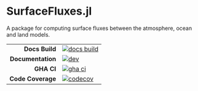 # SurfaceFluxes.jl

A package for computing surface fluxes between the atmosphere, ocean and land models.

|||
|---------------------:|:----------------------------------------------|
| **Docs Build**       | [![docs build][docs-bld-img]][docs-bld-url]   |
| **Documentation**    | [![dev][docs-dev-img]][docs-dev-url]          |
| **GHA CI**           | [![gha ci][gha-ci-img]][gha-ci-url]           |
| **Code Coverage**    | [![codecov][codecov-img]][codecov-url]        |

[docs-bld-img]: https://github.com/CliMA/SurfaceFluxes.jl/actions/workflows/docs.yml/badge.svg
[docs-bld-url]: https://github.com/CliMA/SurfaceFluxes.jl/actions/workflows/docs.yml

[docs-dev-img]: https://img.shields.io/badge/docs-dev-blue.svg
[docs-dev-url]: https://CliMA.github.io/SurfaceFluxes.jl/dev/

[gha-ci-img]: https://github.com/CliMA/SurfaceFluxes.jl/actions/workflows/ci.yml/badge.svg
[gha-ci-url]: https://github.com/CliMA/SurfaceFluxes.jl/actions/workflows/ci.yml

[codecov-img]: https://codecov.io/gh/CliMA/SurfaceFluxes.jl/branch/main/graph/badge.svg
[codecov-url]: https://codecov.io/gh/CliMA/SurfaceFluxes.jl
